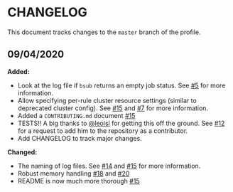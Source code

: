 # CHANGELOG

<!--- Please follow these guidelines https://keepachangelog.com/en/1.0.0/ --->

This document tracks changes to the `master` branch of the profile.

## 09/04/2020



**Added:**
- Look at the log file if `bsub` returns an empty job status. See [#5][5] for more information.
- Allow specifying per-rule cluster resource settings (similar to deprecated cluster config). See [#15][15] and [#7][7] for more information.
- Added a `CONTRIBUTING.md` document [#15][15]
- TESTS!! A big thanks to [@leoisl](https://github.com/leoisl) for getting this off the ground. See [#12][12] for a request to add him to the repository as a contributor.
- Add CHANGELOG to track major changes.

**Changed:**
- The naming of log files. See [#14][14] and [#15][15] for more information.
- Robust memory handling [#18][18] and [#20][20]
- README is now much more thorough [#15][15]

[5]: https://github.com/Snakemake-Profiles/snakemake-lsf/pull/5
[7]: https://github.com/Snakemake-Profiles/snakemake-lsf/issues/7
[9]: https://github.com/Snakemake-Profiles/snakemake-lsf/pull/9
[11]: https://github.com/Snakemake-Profiles/snakemake-lsf/pull/11
[12]: https://github.com/Snakemake-Profiles/snakemake-lsf/issues/12
[14]: https://github.com/Snakemake-Profiles/snakemake-lsf/issues/14
[15]: https://github.com/Snakemake-Profiles/snakemake-lsf/pull/15
[18]: https://github.com/Snakemake-Profiles/snakemake-lsf/issues/18
[20]: https://github.com/Snakemake-Profiles/snakemake-lsf/pull/20
